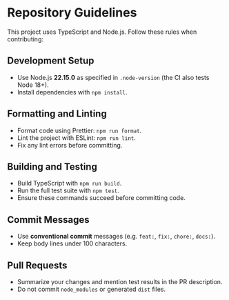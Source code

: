 # Repository Guidelines

This project uses TypeScript and Node.js. Follow these rules when contributing:

## Development Setup
- Use Node.js **22.15.0** as specified in `.node-version` (the CI also tests Node 18+).
- Install dependencies with `npm install`.

## Formatting and Linting
- Format code using Prettier: `npm run format`.
- Lint the project with ESLint: `npm run lint`.
- Fix any lint errors before committing.

## Building and Testing
- Build TypeScript with `npm run build`.
- Run the full test suite with `npm test`.
- Ensure these commands succeed before committing code.

## Commit Messages
- Use **conventional commit** messages (e.g. `feat:`, `fix:`, `chore:`, `docs:`).
- Keep body lines under 100 characters.

## Pull Requests
- Summarize your changes and mention test results in the PR description.
- Do not commit `node_modules` or generated `dist` files.

